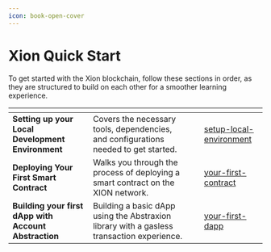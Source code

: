 ```yaml
---
icon: book-open-cover
---
```


# Xion Quick Start

To get started with the Xion blockchain, follow these sections in order, as they are structured to build on each other for a smoother learning experience.

<table data-view="cards"><thead><tr><th></th><th></th><th></th><th data-hidden data-card-target data-type="content-ref"></th></tr></thead><tbody><tr><td><strong>Setting up your Local Development Environment</strong></td><td>Covers the necessary tools, dependencies, and configurations needed to get started.</td><td></td><td><a href="setup-local-environment/">setup-local-environment</a></td></tr><tr><td><strong>Deploying Your First Smart Contract</strong></td><td>Walks you through the process of deploying a smart contract on the XION network.</td><td></td><td><a href="your-first-contract/">your-first-contract</a></td></tr><tr><td><strong>Building your first dApp with Account Abstraction</strong></td><td>Building a basic dApp using the Abstraxion library with a gasless transaction experience.</td><td></td><td><a href="your-first-dapp/">your-first-dapp</a></td></tr></tbody></table>
